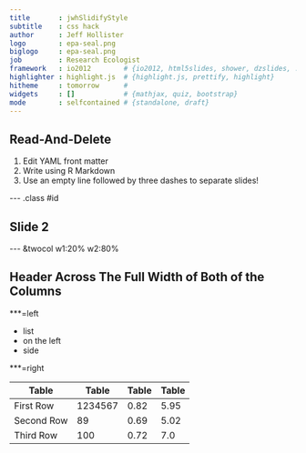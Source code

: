```yaml
---
title       : jwhSlidifyStyle
subtitle    : css hack
author      : Jeff Hollister
logo        : epa-seal.png
biglogo     : epa-seal.png
job         : Research Ecologist
framework   : io2012        # {io2012, html5slides, shower, dzslides, ...}
highlighter : highlight.js  # {highlight.js, prettify, highlight}
hitheme     : tomorrow      # 
widgets     : []            # {mathjax, quiz, bootstrap}
mode        : selfcontained # {standalone, draft}
---
```


## Read-And-Delete

1. Edit YAML front matter
2. Write using R Markdown
3. Use an empty line followed by three dashes to separate slides!

--- .class #id 

## Slide 2

--- &twocol w1:20% w2:80%

## Header Across The Full Width of Both of the Columns

***=left

- list
- on the left 
- side

***=right

Table       |Table        |Table      |Table           |
------------|-------------|-----------|----------------|
First Row   | 1234567     |0.82       |5.95            |
Second Row  | 89          |0.69       |5.02            |
Third Row   | 100         |0.72       |7.0             |

